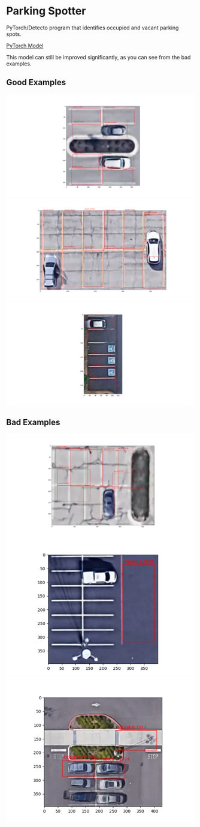 # Parking Spotter
PyTorch/Detecto program that identifies occupied and vacant parking spots.

[PyTorch Model](https://www.dropbox.com/s/nz8zn7z6c8dc5qg/ParkingSpotterModel.pt?dl=0)

This model can still be improved significantly, as you can see from the bad examples.

## Good Examples
![](./exampleImages/good1.png)
![](./exampleImages/good2.png)
![](./exampleImages/good3.png)

## Bad Examples
![](./exampleImages/bad1.png)
![](./exampleImages/bad2.png)
![](./exampleImages/bad3.png)
